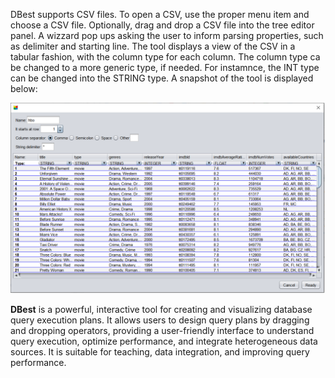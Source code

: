 

DBest supports CSV files. To open a CSV, use the proper menu item and choose a CSV file. Optionally, drag and drop a CSV file into the tree editor panel. A wizzard pop ups asking the user to inform parsing properties, such as delimiter and starting line. The tool displays a view of the CSV in a tabular fashion, with the column type for each column. The column type ca be changed to a more generic type, if needed. For instamnce, the INT type can be changed into the STRING type. A snapshot of the tool is displayed below:


![Imagem de exemplo](assets/images/csv.png)

**DBest** is a powerful, interactive tool for creating and visualizing database query execution plans. It allows users to design query plans by dragging and dropping operators, providing a user-friendly interface to understand query execution, optimize performance, and integrate heterogeneous data sources. It is suitable for teaching, data integration, and improving query performance.
